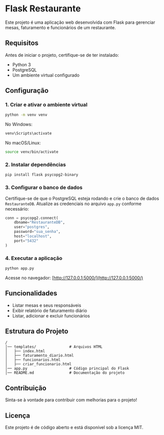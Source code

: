 # Flask Restaurante

Este projeto é uma aplicação web desenvolvida com Flask para gerenciar mesas, faturamento e funcionários de um restaurante.

## Requisitos

Antes de iniciar o projeto, certifique-se de ter instalado:
- Python 3
- PostgreSQL
- Um ambiente virtual configurado

## Configuração

### 1. Criar e ativar o ambiente virtual
```sh
python -m venv venv
```

No Windows:
```sh
venv\Scripts\activate
```

No macOS/Linux:
```sh
source venv/bin/activate
```

### 2. Instalar dependências
```sh
pip install flask psycopg2-binary
```

### 3. Configurar o banco de dados
Certifique-se de que o PostgreSQL esteja rodando e crie o banco de dados `RestauranteDB`. Atualize as credenciais no arquivo `app.py` conforme necessário:

```python
conn = psycopg2.connect(
    dbname="RestauranteDB",
    user="postgres",
    password="sua_senha",
    host="localhost",
    port="5432"
)
```

### 4. Executar a aplicação
```sh
python app.py
```
Acesse no navegador: [http://127.0.0.1:5000/](http://127.0.0.1:5000/)

## Funcionalidades
- Listar mesas e seus responsáveis
- Exibir relatório de faturamento diário
- Listar, adicionar e excluir funcionários

## Estrutura do Projeto
```
/
│── templates/               # Arquivos HTML
│   ├── index.html
│   ├── faturamento_diario.html
│   ├── funcionarios.html
│   ├── criar_funcionario.html
│── app.py                   # Código principal do Flask
│── README.md                # Documentação do projeto
```

## Contribuição
Sinta-se à vontade para contribuir com melhorias para o projeto!

## Licença
Este projeto é de código aberto e está disponível sob a licença MIT.
